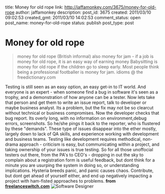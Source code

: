 title: Money for old rope
link: http://jaffamonkey.com/3675/money-for-old-rope
author: jaffamonkey
description: 
post_id: 3675
created: 2011/03/10 09:02:53
created_gmt: 2011/03/10 14:02:53
comment_status: open
post_name: money-for-old-rope
status: publish
post_type: post

# Money for old rope

> money for old rope (British informal) also money for jam - if a job is money for old rope, it is an easy way of earning money Babysitting is money for old rope if the children go to sleep early. Most people think being a professional footballer is money for jam. idioms @ the freedictionary.com

Testing is still seen as an easy option, an easy get-in to IT world. And everyone is an expert - when someone find a bug in software it's seen as a trophy, and a demonstration of how anyone can be a tester. Now lets take that person and get them to write an issue report, talk to developer or maybe business analyst. Its a problem, but the fix may not be so clearcut without technical or business compromises. Now the developer checks that bug report. Its overly long, with no information on environment,debug errors, screenshots. So he/she pings it back to the reporter, who is flustered by these "demands". These type of issues disappear into the ether mostly, largely down to lack of QA skills, and experience working with development and business teams. Testing like development requires methodical, non-drama approach - criticism is easy, but communicating within a project, and taking ownership of your issues is true testing. So for all those unoffocial testers out there, from the PA's to CEO's - dropping in out the sky to complain about a registration form is useful feedback, but dont think for a minute you are usurping the system in doing so, or understanding implications. Hysteria breeds panic, and panic causes chaos. Contribute, but dont get ahead of yourself either, and end up negatively impacting a project with ham-fisted approaches to problems. **from [freelanceswitch.com](http://freelanceswitch.com/freelance-freedom/freelance-freedom-41/)** ![Software Designer](http://blog.jaffamonkey.com/files/2011/03/softwaredesigner-440x180.jpg)